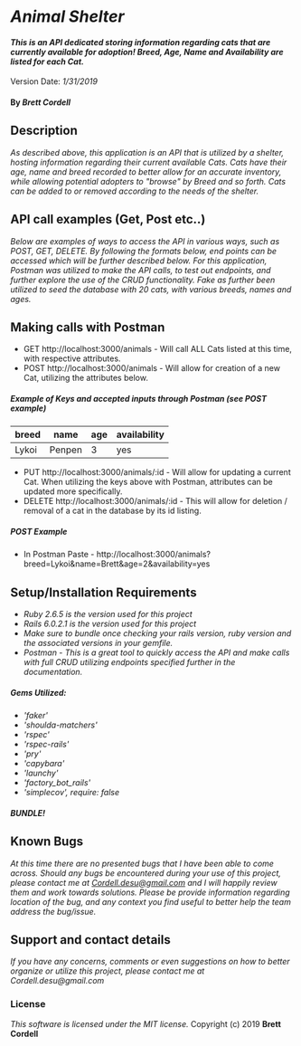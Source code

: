 # _Animal Shelter_

#### _This is an API dedicated storing information regarding cats that are currently available for adoption! Breed, Age, Name and Availability are listed for each Cat._    
Version Date: _1/31/2019_

#### By _**Brett Cordell**_
## Description
_As described above, this application is an API that is utilized by a shelter, hosting information regarding their current available Cats. Cats have their age, name and breed recorded to better allow for an accurate inventory, while allowing potential adopters to "browse" by Breed and so forth. Cats can be added to or removed according to the needs of the shelter._

## API call examples (Get, Post etc..)
_Below are examples of ways to access the API in various ways, such as POST, GET, DELETE. By following the formats below, end points can be accessed which will be further described below. For this application, Postman was utilized to make the API calls, to test out endpoints, and further explore the use of the CRUD functionality. Fake as further been utilized to seed the database with 20 cats, with various breeds, names and ages._

## Making calls with Postman

* GET http://localhost:3000/animals - Will call ALL Cats listed at this time, with respective attributes.
* POST http://localhost:3000/animals - Will allow for creation of a new Cat, utilizing the attributes below.
##### Example of Keys and accepted inputs through Postman (see POST example)
| breed  | name  | age  | availability  |
|---|---|---|---|
|  Lykoi | Penpen  | 3  |  yes |
* PUT http://localhost:3000/animals/:id - Will allow for updating a current Cat. When utilizing the keys above with Postman, attributes can be updated more specifically.
* DELETE http://localhost:3000/animals/:id - This will allow for deletion / removal of a cat in the database by its id listing.
##### POST Example
* In Postman Paste - http://localhost:3000/animals?breed=Lykoi&name=Brett&age=2&availability=yes

## Setup/Installation Requirements

* _Ruby 2.6.5 is the version used for this project_
* _Rails 6.0.2.1 is the version used for this project_
* _Make sure to bundle once checking your rails version, ruby version and the associated versions in your gemfile._
* _Postman - This is a great tool to quickly access the API and make calls with full CRUD utilizing endpoints specified further in the documentation._

##### _Gems Utilized:_
* _'faker'_
* _'shoulda-matchers'_
* _'rspec'_
* _'rspec-rails'_
* _'pry'_
* _'capybara'_
* _'launchy'_
* _'factory_bot_rails'_
* _'simplecov', require: false_

##### _BUNDLE!_
## Known Bugs
_At this time there are no presented bugs that I have been able to come across. Should any bugs be encountered during your use of this project, please contact me at Cordell.desu@gmail.com and I will happily review them and work towards solutions. Please be provide information regarding location of the bug, and any context you find useful to better help the team address the bug/issue._

## Support and contact details
_If you have any concerns, comments or even suggestions on how to better organize or utilize this project, please contact me at Cordell.desu@gmail.com_

### License
*This software is licensed under the MIT license.*
Copyright (c) 2019 **Brett Cordell**
